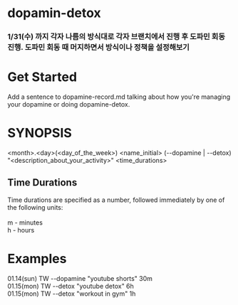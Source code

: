 # dopamin-detox
### 1/31(수) 까지 각자 나름의 방식대로 각자 브랜치에서 진행 후 도파민 회동 진행. 도파민 회동 때 머지하면서 방식이나 정책을 설정해보기

# Get Started
Add a sentence to dopamine-record.md talking about how you're managing your dopamine or doing dopamine-detox.

# SYNOPSIS
\<month\>.\<day\>(\<day_of_the_week\>) \<name_initial\> (--dopamine | --detox) "\<description_about_your_activity\>" \<time_durations\>

## Time Durations
Time durations are specified as a number, followed immediately by one of the following units:<br>
<br>
m - minutes<br>
h - hours<br>

# Examples 
01.14(sun) TW --dopamine "youtube shorts" 30m<br>
01.15(mon) TW --detox "youtube detox" 6h<br>
01.15(mon) TW --detox "workout in gym" 1h<br>
